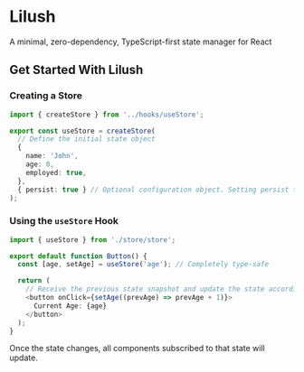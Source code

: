 # Lilush

A minimal, zero-dependency, TypeScript-first state manager for React

## Get Started With Lilush

### Creating a Store

```ts
import { createStore } from '../hooks/useStore';

export const useStore = createStore(
  // Define the initial state object
  {
    name: 'John',
    age: 0,
    employed: true,
  },
  { persist: true } // Optional configuration object. Setting persist to true saves the state data to SessionStorage to survive page reload
);
```

### Using the `useStore` Hook

```ts
import { useStore } from './store/store';

export default function Button() {
  const [age, setAge] = useStore('age'); // Completely type-safe

  return (
    // Receive the previous state snapshot and update the state accordingly
    <button onClick={setAge((prevAge) => prevAge + 1)}>
      Current Age: {age}
    </button>
  );
}
```

Once the state changes, all components subscribed to that state will update.
